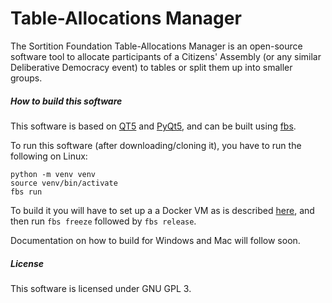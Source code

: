 # Table-Allocations Manager

The Sortition Foundation Table-Allocations Manager is an open-source software tool to allocate participants of a Citizens' Assembly (or any similar Deliberative Democracy event) to tables or split them up into smaller groups.

##### How to build this software
This software is based on [QT5](https://doc.qt.io/qt-5/whatsnew59.html) and [PyQt5](https://pypi.org/project/PyQt5/), and can be built using [fbs](https://build-system.fman.io/manual/).

To run this software (after downloading/cloning it), you have to run the following on Linux:

```
python -m venv venv
source venv/bin/activate
fbs run
```
To build it you will have to set up a a Docker VM as is described [here](https://build-system.fman.io/manual/), and then run `fbs freeze` followed by `fbs release`.

Documentation on how to build for Windows and Mac will follow soon.

##### License
This software is licensed under GNU GPL 3.
